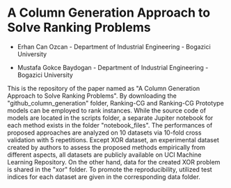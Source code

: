# A Column Generation Approach to Solve Ranking Problems


- Erhan Can Ozcan - Department of Industrial Engineering - Bogazici University

- Mustafa Gokce Baydogan - Department of Industrial Engineering - Bogazici University



This is the repository of the paper named as "A Column Generation Approach to Solve Ranking Problems". By downloading the "github_column_generation" folder, Ranking-CG and Ranking-CG Prototype models can be employed to rank instances. While the source code of models are located in the scripts folder, a separate Jupiter notebook for each method exists in the folder "notebook_files". The performances of proposed approaches are analyzed on 10 datasets via 10-fold cross validation with 5 repetitions. Except XOR dataset, an experimental dataset created by authors to assess the proposed methods empirically from different aspects, all datasets are publicly available on UCI Machine Learning Repository. On the other hand, data for the created XOR problem is shared in the "xor" folder. To promote the reproducibility, utilized test indices for each dataset are given in the corresponding data folder. 
